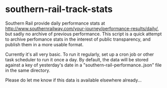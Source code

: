 # southern-rail-track-stats

Southern Rail provide daily performance stats at http://www.southernrailway.com/your-journey/performance-results/daily/, but sadly no archive of previous performance. This script is a quick attempt to archive perfomance stats in the interest of public transparency, and publish them in a more usable format.

Currently it's all very basic. To run it regularly, set up a cron job or other task scheduler to run it once a day. By default, the data will be stored against a key of yesterday's date in a "southern-rail-performance..json" file in the same directory.

Please do let me know if this data is available elsewhere already...


